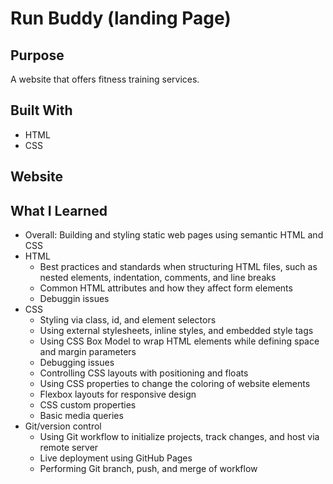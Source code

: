# Run Buddy (landing Page)

## Purpose
A website that offers fitness training services. 

## Built With
* HTML
* CSS

## Website

## What I Learned
* Overall: Building and styling static web pages using semantic HTML and CSS
* HTML
  * Best practices and standards when structuring HTML files, such as nested elements, indentation, comments, and line breaks
  * Common HTML attributes and how they affect form elements
  * Debuggin issues
* CSS
  * Styling via class, id, and element selectors
  * Using external stylesheets, inline styles, and embedded style tags
  * Using CSS Box Model to wrap HTML elements while defining space and margin parameters
  * Debugging issues
  * Controlling CSS layouts with positioning and floats
  * Using CSS properties to change the coloring of website elements
  * Flexbox layouts for responsive design
  * CSS custom properties
  * Basic media queries
* Git/version control
  * Using Git workflow to initialize projects, track changes, and host via remote server
  * Live deployment using GitHub Pages
  * Performing Git branch, push, and merge of workflow


